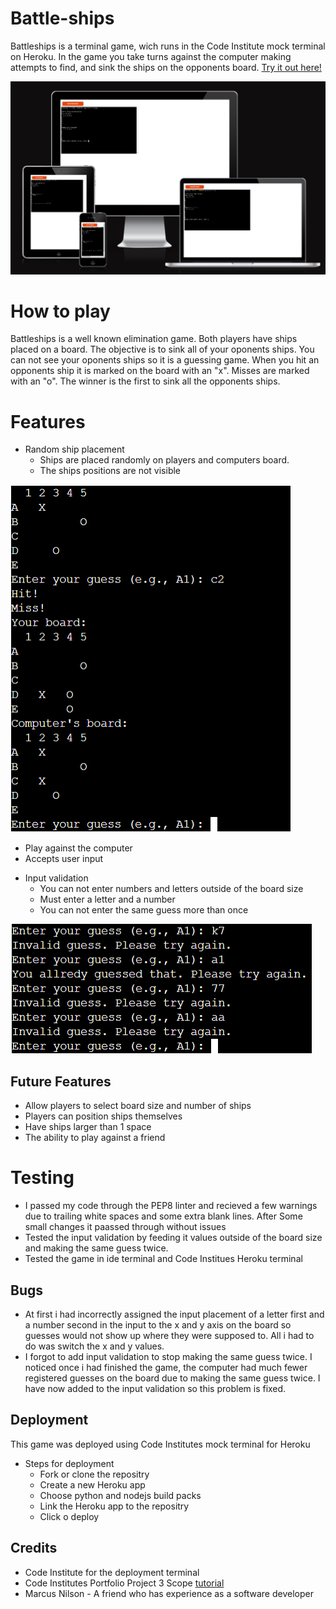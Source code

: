 # Battle-ships
Battleships is a terminal game, wich runs in the Code Institute mock terminal on Heroku. In the game you take turns against the computer making attempts to find, and sink the ships on the opponents board. [Try it out here!](https://battle-ships-by-justin-f9c8a95e0da7.herokuapp.com/)

![A mockup of deployed game](/assets/images/mockup.png)

# How to play
Battleships is a well known elimination game. Both players have ships placed on a board. The objective is to sink all of your oponents ships. You can not see your oponents ships so it is a guessing game. When you hit an opponents ship it is marked on the board with an "x". Misses are marked with an "o".
The winner is the first to sink all the opponents ships.


# Features

* Random ship placement
  - Ships are placed randomly on players and computers board.
  - The ships positions are not visible

![picture of the playing boards](/assets/images/board.png)

  - Play against the computer
  - Accepts user input

* Input validation
  - You can not enter numbers and letters outside of the board size
  - Must enter a letter and a number
  - You can not enter the same guess more than once

![Picture of input validation](/assets/images/Input-validation.png)

## Future Features
* Allow players to select board size and number of ships
* Players can position ships themselves
* Have ships larger than 1 space
* The ability to play against a friend
# Testing
* I passed my code through the PEP8 linter and recieved a few warnings due to trailing white spaces and some extra blank lines. After Some small changes it paassed through without issues
* Tested the input validation by feeding it values outside of the board size and making the same guess twice.
* Tested the game in ide terminal and Code Institues Heroku terminal

## Bugs
* At first i had incorrectly assigned the input placement of a letter first and a number second in the input to the x and y axis on the board so guesses would not show up where they were supposed to. All i had to do was switch the x and y values.
* I forgot to add input validation to stop making the same guess twice. I noticed once i had finished the game, the computer had much fewer registered guesses on the board due to making the same guess twice. I have now added to the input validation so this problem is fixed.

## Deployment
This game was deployed using Code Institutes mock terminal for Heroku

* Steps for deployment
  - Fork or clone the repositry
  - Create a new Heroku app
  - Choose python and nodejs build packs
  - Link the Heroku app to the repositry
  - Click o deploy

## Credits
* Code Institute for the deployment terminal
* Code Institutes Portfolio Project 3 Scope [tutorial](https://learn.codeinstitute.net/courses/course-v1:CodeInstitute+PE_PAGPPF+2021_Q2/courseware/b3378fc1159e43e3b70916fdefdfae51/605f34e006594dc4ae19f5e60ec75e2e/)
* Marcus Nilson - A friend who has experience as a software developer
